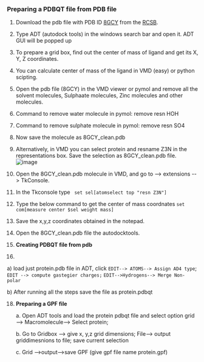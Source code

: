 ### Preparing a PDBQT file from PDB file

1. Download the pdb file with PDB ID [8GCY](https://www.rcsb.org/structure/8GCY) from the [RCSB](https://www.rcsb.org/).
2. Type ADT (autodock tools) in the windows search bar and open it. ADT GUI will be popped up
3. To prepare a grid box, find out the center of mass of ligand and get its X, Y, Z coordinates.
4. You can calculate center of mass of the ligand in VMD (easy) or python scipting.
5. Open the pdb file (8GCY) in the VMD viewer or pymol and remove all the solvent molecules, Sulphaate molecules, Zinc molecules and other molecules.
6. Command to remove water molecule in pymol: remove resn HOH
7. Command to remove sulphate molecule in pymol: remove resn SO4
8. Now save the molecule as 8GCY_clean.pdb
9. Alternatively, in VMD you can select protein and resname Z3N in the representations box. Save the selection as 8GCY_clean.pdb file.
  ![image](https://github.com/user-attachments/assets/20d6a291-2141-4aa8-9588-9f568ef2e7fa)

11. Open the 8GCY_clean.pdb molecule in VMD, and go to --> extensions --> TkConsole.
12. In the Tkconsole type
    ``` set sel[atomselect top "resn Z3N"]```
13. Type the below command to get the center of mass coordnates ```set com[measure center $sel weight mass]```
14. Save the x,y,z coordinates obtained in the notepad.
15. Open the 8GCY_clean.pdb file the autodocktools.
16. **Creating PDBQT file from pdb**
17. 
a) load just protein.pdb file in ADT, click ```EDIT--> ATOMS--> Assign AD4 type```; ```EDIT --> compute gastegier charges;``` ```EDIT-->Hydrogens--> Merge Non-polar```

b) After running all the steps save the file as protein.pdbqt

18. **Preparing a GPF file**
    
    a. Open ADT tools and load the protein pdbqt file and select option grid --> Macromolecule--> Select protein;
    
    b. Go to Gridbox --> give x, y,z grid dimensions; File--> output griddimesnions to file; save current selection
    
    c. Grid -->output-->save GPF (give gpf file name protein.gpf)
